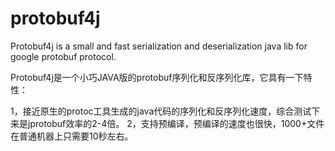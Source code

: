 # protobuf4j
Protobuf4j is a small and fast  serialization and deserialization java lib for google protobuf protocol.

Protobuf4j是一个小巧JAVA版的protobuf序列化和反序列化库，它具有一下特性：

1，接近原生的protoc工具生成的java代码的序列化和反序列化速度，综合测试下来是jprotobuf效率的2-4倍。
2，支持预编译，预编译的速度也很快，1000+文件在普通机器上只需要10秒左右。



